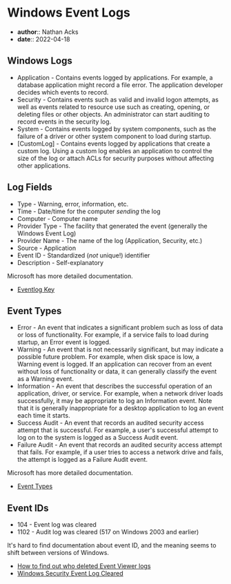 # Windows Event Logs

* **author**:: Nathan Acks  
* **date**:: 2022-04-18

## Windows Logs

* Application - Contains events logged by applications. For example, a database application might record a file error. The application developer decides which events to record.
* Security - Contains events such as valid and invalid logon attempts, as well as events related to resource use such as creating, opening, or deleting files or other objects. An administrator can start auditing to record events in the security log.
* System - Contains events logged by system components, such as the failure of a driver or other system component to load during startup.
* \[CustomLog\] - Contains events logged by applications that create a custom log. Using a custom log enables an application to control the size of the log or attach ACLs for security purposes without affecting other applications.

## Log Fields

* Type - Warning, error, information, etc.
* Time - Date/time for the computer *sending* the log
* Computer - Computer name
* Provider Type - The facility that generated the event (generally the Windows Event Log)
* Provider Name - The name of the log (Application, Security, etc.)
* Source - Application
* Event ID - Standardized (*not* unique!) identifier
* Description - Self-explanatory

Microsoft has more detailed documentation.

* [Eventlog Key](https://docs.microsoft.com/en-us/windows/win32/eventlog/eventlog-key)

## Event Types

* Error - An event that indicates a significant problem such as loss of data or loss of functionality. For example, if a service fails to load during startup, an Error event is logged.
* Warning - An event that is not necessarily significant, but may indicate a possible future problem. For example, when disk space is low, a Warning event is logged. If an application can recover from an event without loss of functionality or data, it can generally classify the event as a Warning event.
* Information - An event that describes the successful operation of an application, driver, or service. For example, when a network driver loads successfully, it may be appropriate to log an Information event. Note that it is generally inappropriate for a desktop application to log an event each time it starts.
* Success Audit - An event that records an audited security access attempt that is successful. For example, a user's successful attempt to log on to the system is logged as a Success Audit event.
* Failure Audit - An event that records an audited security access attempt that fails. For example, if a user tries to access a network drive and fails, the attempt is logged as a Failure Audit event.

Microsoft has more detailed documentation.

* [Event Types](https://docs.microsoft.com/en-us/windows/win32/eventlog/event-types)

## Event IDs

* 104 - Event log was cleared
* 1102 - Audit log was cleared (517 on Windows 2003 and earlier)

It's hard to find documentation about event ID, and the meaning seems to shift between versions of Windows.

* [How to find out who deleted Event Viewer logs](https://serverfault.com/questions/743575/how-to-find-out-who-deleted-event-viewer-logs)
* [Windows Security Event Log Cleared](https://support.alertlogic.com/hc/articles/115004121423-Windows-Security-Event-Log-Cleared)
